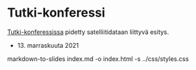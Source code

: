 # Tutki-konferessi

[Tutki-konferessissa](https://tutkikonferenssi.fi/) pidetty satelliitidataan liittyvä esitys.

* <div>13. marraskuuta 2021</div>

markdown-to-slides index.md -o index.html -s ../css/styles.css
